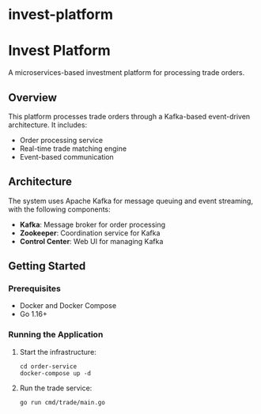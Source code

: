 # invest-platform

# Invest Platform

A microservices-based investment platform for processing trade orders.

## Overview

This platform processes trade orders through a Kafka-based event-driven architecture. It includes:

- Order processing service
- Real-time trade matching engine
- Event-based communication

## Architecture

The system uses Apache Kafka for message queuing and event streaming, with the following components:

- **Kafka**: Message broker for order processing
- **Zookeeper**: Coordination service for Kafka
- **Control Center**: Web UI for managing Kafka

## Getting Started

### Prerequisites

- Docker and Docker Compose
- Go 1.16+

### Running the Application

1. Start the infrastructure:

   ```
   cd order-service
   docker-compose up -d
   ```

2. Run the trade service:
   ```
   go run cmd/trade/main.go
   ```
